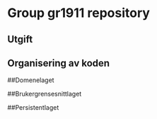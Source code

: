 # Group gr1911 repository 
 
## Utgift

## Organisering av koden

##Domenelaget

##Brukergrensesnittlaget

##Persistentlaget

